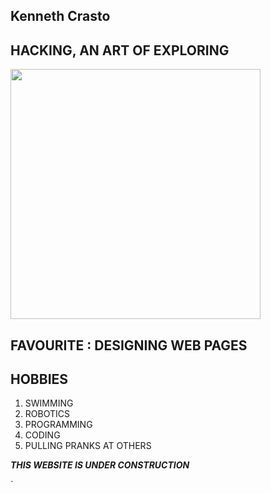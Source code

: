 ## Kenneth Crasto  

## HACKING, AN ART OF EXPLORING
<img src="http://i.imgur.com/r6B1Exd.png" width="400">

## FAVOURITE : DESIGNING WEB PAGES

## HOBBIES

1. SWIMMING
1. ROBOTICS
1. PROGRAMMING
1. CODING
1. PULLING PRANKS AT OTHERS

 
**_THIS WEBSITE IS UNDER CONSTRUCTION_**


`
